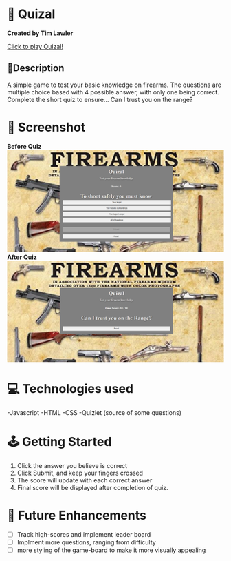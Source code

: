 # 📒 Quizal
**Created by Tim Lawler**

[Click to play Quizal!](link)

## 📃Description
A simple game to test your basic knowledge on firearms.  The questions are multiple choice based with 4 possible answer, with only one being correct.  Complete the short quiz to ensure... Can I trust you on the range?

# 📸 Screenshot

**Before Quiz** <img src="/images/start.png" alt="screenshot">
**After Quiz** <img src="/images/end.png" alt="screenshot">

# 💻 Technologies used

-Javascript
-HTML
-CSS
-Quizlet (source of some questions)

# 🕹️ Getting Started
1. Click the answer you believe is correct
2. Click Submit, and keep your fingers crossed
3. The score will update with each correct answer
4. Final score will be displayed after completion of quiz.

# 🔮 Future Enhancements
- [  ] Track high-scores and implement leader board
- [  ] Implment more questions, ranging from difficulty
- [  ] more styling of the game-board to make it more visually appealing
